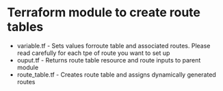 # Terraform module to create route tables

- variable.tf                - Sets values forroute table and associated routes. Please read carefully for each tpe of route you want to set up
- ouput.tf                   - Returns route table resource and route inputs to parent module
- route_table.tf                    - Creates route table and assigns dynamically generated routes
